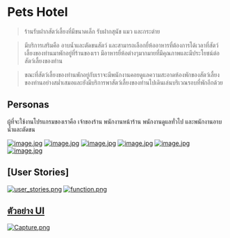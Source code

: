 
# **Pets Hotel** 
> ร้านรับฝากสัตว์เลี้ยงที่มีขนาดเล็ก รับฝากสุนัข แมว และกระต่าย 

>มีบริการเสริมคือ อาบน้ำและตัดขนสัตว์ และสามารถเลือกยี่ห้ออาหารที่ต้องการได้เวลาที่สัตว์เลี้ยงของท่านมาพักอยู่ที่ร้านของเรา มีอาหารยี่ห้อต่างๆมากมายที่มีคุณภาพและมีประโยชน์ต่อสัตว์เลี้ยงของท่าน

>ขณะที่สัตว์เลี้ยงของท่านพักอยู่กับเราจะมีพนักงานคอยดูแลความสะอาดห้องพักของสัตว์เลี้ยงของท่านอย่างสม่ำเสมอและยังมีบริการพาสัตว์เลี้ยงของท่านไปเดินเล่นบริเวณรอบที่พักอีกด้วย 

## **Personas**

ผู้ที่จะใช้งานโปรแกรมของเราคือ เจ้าของร้าน พนักงานหน้าร้าน พนักงานดูแลทั่วไป และพนักงานอาบน้ำและตัดขน

[![image.jpg](https://i.postimg.cc/XqHX25mL/image.jpg)](https://postimg.cc/RJtMhWMJ)
[![image.jpg](https://i.postimg.cc/dVTDBLBR/image.jpg)](https://postimg.cc/nXpHVVNM)
[![image.jpg](https://i.postimg.cc/DZ7Zn5K5/image.jpg)](https://postimg.cc/VSH1Fqvb)
[![image.jpg](https://i.postimg.cc/m2kPPd15/image.jpg)](https://postimg.cc/WhRNKwnG)
[![image.jpg](https://i.postimg.cc/CKG13X9z/image.jpg)](https://postimg.cc/06NPmWks)
[![image.jpg](https://i.postimg.cc/0NRjHPWT/image.jpg)](https://postimg.cc/K1fm1Syf)

## [User Stories]
[![user_stories.png](https://i.postimg.cc/ZqnB146j/user_stories.png)](https://postimg.cc/jWVSfVgJ)
[![function.png](https://i.postimg.cc/jd8RBNv0/function.png)](https://postimg.cc/kBbrb2kf)

## [ตัวอย่าง UI](https://www.draw.io/?lightbox=1&highlight=CCE5FF&edit=_blank&layers=1&nav=1#G1pgc8Xh6hFUE5G0rbYaLvB7esVmpEhBwj)
[![Capture.png](https://i.postimg.cc/d3L51bM9/Capture.png)](https://postimg.cc/tnG3vm41)
